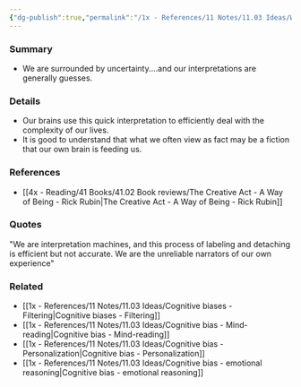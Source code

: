 ```yaml
---
{"dg-publish":true,"permalink":"/1x - References/11 Notes/11.03 Ideas/We are interpretation machines but rarely accurate/","title":"We are interpretation machines, but rarely accurate","noteIcon":""}
---
```



### Summary
- We are surrounded by uncertainty....and our interpretations are generally guesses. 

### Details
- Our brains use this quick interpretation to efficiently deal with the complexity of our lives. 
- It is good to understand that what we often view as fact may be a fiction that our own brain is feeding us.

### References
- [[4x - Reading/41 Books/41.02 Book reviews/The Creative Act - A Way of Being - Rick Rubin\|The Creative Act - A Way of Being - Rick Rubin]]

### Quotes
"We are interpretation machines, and this process of labeling and detaching is efficient but not accurate. We are the unreliable narrators of our own experience"

### Related
- [[1x - References/11 Notes/11.03 Ideas/Cognitive biases - Filtering\|Cognitive biases - Filtering]]
- [[1x - References/11 Notes/11.03 Ideas/Cognitive bias - Mind-reading\|Cognitive bias - Mind-reading]]
- [[1x - References/11 Notes/11.03 Ideas/Cognitive bias - Personalization\|Cognitive bias - Personalization]]
- [[1x - References/11 Notes/11.03 Ideas/Cognitive bias - emotional reasoning\|Cognitive bias - emotional reasoning]]